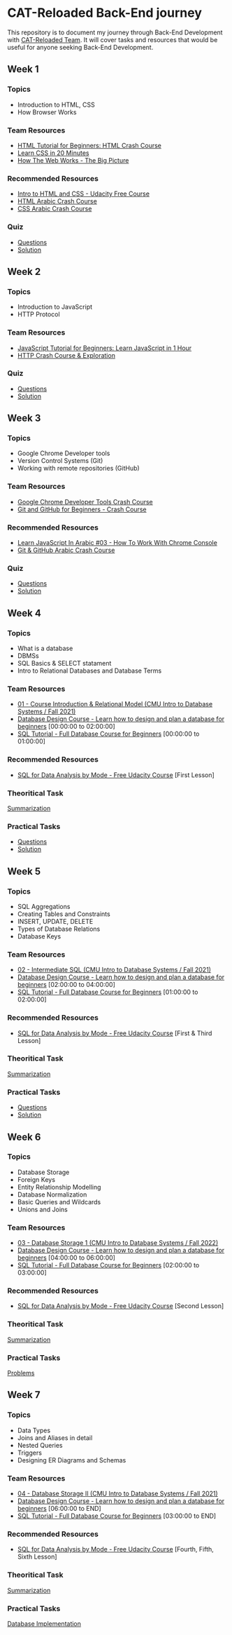 # CAT-Reloaded Back-End journey
This repository is to document my journey through Back-End Development with [CAT-Reloaded Team](https://github.com/CATReloaded). It will cover tasks and resources that would be useful for anyone seeking Back-End Development.

## Week 1

### Topics
* Introduction to HTML, CSS
* How Browser Works

### Team Resources
* [HTML Tutorial for Beginners: HTML Crash Course](https://www.youtube.com/watch?v=qz0aGYrrlhU)
* [Learn CSS in 20 Minutes](https://www.youtube.com/watch?v=1PnVor36_40)
* [How The Web Works - The Big Picture](https://www.youtube.com/watch?v=hJHvdBlSxug)

### Recommended Resources
* [Intro to HTML and CSS - Udacity Free Course](https://www.udacity.com/course/intro-to-html-and-css--ud001)
* [HTML Arabic Crash Course](https://www.youtube.com/watch?v=q3yFo-t1ykw)
* [CSS Arabic Crash Course](https://www.youtube.com/watch?v=Z-5QVutAEW4)

### Quiz
* [Questions](https://v20xluub906.typeform.com/to/gCv3Rify)
* [Solution](https://docs.google.com/document/d/1H-FFoF3hx5Iya83GDRwHGlr4xdBBzHx8uDQkZ0Yybcc/edit)

## Week 2

### Topics
* Introduction to JavaScript
* HTTP Protocol

### Team Resources
* [JavaScript Tutorial for Beginners: Learn JavaScript in 1 Hour](https://www.youtube.com/watch?v=W6NZfCO5SIk)
* [HTTP Crash Course & Exploration](https://www.youtube.com/watch?v=iYM2zFP3Zn0)

### Quiz
* [Questions](https://v20xluub906.typeform.com/to/RJirOteL)
* [Solution](https://docs.google.com/document/d/1Bb_IGmhf9YKGBZFZXH5eLVFEwWsWEQ8fGHNOfHOWyds/edit)

## Week 3

### Topics
* Google Chrome Developer tools
* Version Control Systems (Git)
* Working with remote repositories (GitHub)

### Team Resources
* [Google Chrome Developer Tools Crash Course](https://www.youtube.com/watch?v=x4q86IjJFag)
* [Git and GitHub for Beginners - Crash Course](https://www.youtube.com/watch?v=RGOj5yH7evk)

### Recommended Resources
* [Learn JavaScript In Arabic #03 - How To Work With Chrome Console](https://www.youtube.com/watch?v=XKYUEYPTBjo)
* [Git & GitHub Arabic Crash Course](https://www.youtube.com/watch?v=fDkR0TDR9dI)

### Quiz
* [Questions](https://v20xluub906.typeform.com/to/iblOss8l)
* [Solution](https://docs.google.com/document/d/1D-IGNf9_TA80S8roZtXev97XAlta_MNr0aa58ZsMb68/edit)

## Week 4

### Topics
* What is a database
* DBMSs
* SQL Basics & SELECT statament
* Intro to Relational Databases and Database Terms

### Team Resources
* [01 - Course Introduction & Relational Model (CMU Intro to Database Systems / Fall 2021)](https://www.youtube.com/watch?v=v4bU6n97Vr8)
* [Database Design Course - Learn how to design and plan a database for beginners](https://www.youtube.com/watch?v=ztHopE5Wnpc) [00:00:00 to 02:00:00]
* [SQL Tutorial - Full Database Course for Beginners](https://www.youtube.com/watch?v=HXV3zeQKqGY) [00:00:00 to 01:00:00]

### Recommended Resources
* [SQL for Data Analysis by Mode - Free Udacity Course](https://www.udacity.com/course/sql-for-data-analysis--ud198) [First Lesson]

### Theoritical Task
[Summarization](./weeks/4/theoritical/)

### Practical Tasks
* [Questions](https://www.hackerrank.com/domains/sql?filters%5Bsubdomains%5D%5B%5D=select)
* [Solution](./weeks/4/practical/)


## Week 5

### Topics
* SQL Aggregations
* Creating Tables and Constraints
* INSERT, UPDATE, DELETE
* Types of Database Relations
* Database Keys

### Team Resources
* [02 - Intermediate SQL (CMU Intro to Database Systems / Fall 2021)](https://www.youtube.com/watch?v=B2fWjPGh-EU)
* [Database Design Course - Learn how to design and plan a database for beginners](https://www.youtube.com/watch?v=ztHopE5Wnpc) [02:00:00 to 04:00:00]
* [SQL Tutorial - Full Database Course for Beginners](https://www.youtube.com/watch?v=HXV3zeQKqGY) [01:00:00 to 02:00:00]

### Recommended Resources
* [SQL for Data Analysis by Mode - Free Udacity Course](https://www.udacity.com/course/sql-for-data-analysis--ud198) [First & Third Lesson]

### Theoritical Task
[Summarization](./weeks/5/theoritical/)

### Practical Tasks
* [Questions](https://www.hackerrank.com/domains/sql?filters%5Bsubdomains%5D%5B%5D=select)
* [Solution](./weeks/5/practical/)


## Week 6

### Topics
* Database Storage
* Foreign Keys
* Entity Relationship Modelling
* Database Normalization
* Basic Queries and Wildcards
* Unions and Joins

### Team Resources
* [03 - Database Storage 1 (CMU Intro to Database Systems / Fall 2022)](https://www.youtube.com/watch?v=df-l2PxUidI)
* [Database Design Course - Learn how to design and plan a database for beginners](https://www.youtube.com/watch?v=ztHopE5Wnpc) [04:00:00 to 06:00:00]
* [SQL Tutorial - Full Database Course for Beginners](https://www.youtube.com/watch?v=HXV3zeQKqGY) [02:00:00 to 03:00:00]

### Recommended Resources
* [SQL for Data Analysis by Mode - Free Udacity Course](https://www.udacity.com/course/sql-for-data-analysis--ud198) [Second Lesson]

### Theoritical Task
[Summarization](./weeks/6/theoritical/)

### Practical Tasks
[Problems](./weeks/6/practical/)

## Week 7

### Topics
* Data Types
* Joins and Aliases in detail
* Nested Queries
* Triggers
* Designing ER Diagrams and Schemas

### Team Resources
* [04 - Database Storage II (CMU Intro to Database Systems / Fall 2021)](https://www.youtube.com/watch?v=ZJJwJ-auby8)
* [Database Design Course - Learn how to design and plan a database for beginners](https://www.youtube.com/watch?v=ztHopE5Wnpc) [06:00:00 to END]
* [SQL Tutorial - Full Database Course for Beginners](https://www.youtube.com/watch?v=HXV3zeQKqGY) [03:00:00 to END]

### Recommended Resources
* [SQL for Data Analysis by Mode - Free Udacity Course](https://www.udacity.com/course/sql-for-data-analysis--ud198) [Fourth, Fifth, Sixth Lesson]

### Theoritical Task
[Summarization](./weeks/7/theoritical/)

### Practical Tasks
[Database Implementation](./weeks/7/practical/)